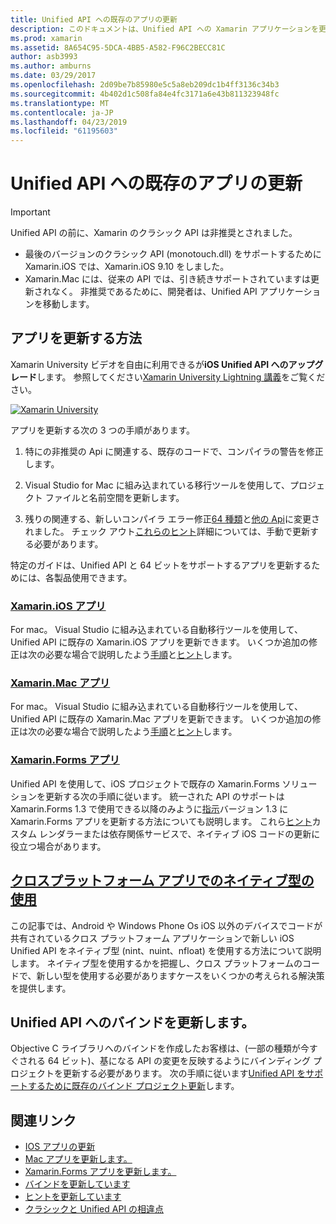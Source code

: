 ```yaml
---
title: Unified API への既存のアプリの更新
description: このドキュメントは、Unified API への Xamarin アプリケーションを更新する方法を説明するさまざまなガイドにリンクしています。 Xamarin.iOS アプリでは、Xamarin.Mac アプリがについて説明します。 Xamarin.Forms アプリでは、クロス プラットフォーム アプリ、およびバインド プロジェクトでのネイティブ型です。
ms.prod: xamarin
ms.assetid: 8A654C95-5DCA-4BB5-A582-F96C2BECC81C
author: asb3993
ms.author: amburns
ms.date: 03/29/2017
ms.openlocfilehash: 2d09be7b85980e5c5a8eb209dc1b4ff3136c34b3
ms.sourcegitcommit: 4b402d1c508fa84e4fc3171a6e43b811323948fc
ms.translationtype: MT
ms.contentlocale: ja-JP
ms.lasthandoff: 04/23/2019
ms.locfileid: "61195603"
---
```

# <a name="updating-existing-apps-to-the-unified-api"></a>Unified API への既存のアプリの更新

> [!IMPORTANT]
> Unified API の前に、Xamarin のクラシック API は非推奨とされました。 
> - 最後のバージョンのクラシック API (monotouch.dll) をサポートするために Xamarin.iOS では、Xamarin.iOS 9.10 をしました。
> - Xamarin.Mac には、従来の API では、引き続きサポートされていますは更新されなく。 非推奨であるために、開発者は、Unified API アプリケーションを移動します。

## <a name="how-to-update-your-apps"></a>アプリを更新する方法

Xamarin University ビデオを自由に利用できるが**iOS Unified API へのアップグレード**します。 参照してください[Xamarin University Lightning 講義](http://university.xamarin.com/lightninglectures)をご覧ください。

[ ![](updating-apps-images/xamu-video-sml.png "Xamarin University")](http://university.xamarin.com/lightninglectures)

アプリを更新する次の 3 つの手順があります。

1. 特にの非推奨の Api に関連する、既存のコードで、コンパイラの警告を修正します。

2. Visual Studio for Mac に組み込まれている移行ツールを使用して、プロジェクト ファイルと名前空間を更新します。

3. 残りの関連する、新しいコンパイラ エラー修正[64 種類](~/cross-platform/macios/nativetypes.md)と[他の Api](~/cross-platform/macios/unified/overview.md#deprecated-typos)に変更されました。 チェック アウト[これらのヒント](~/cross-platform/macios/unified/updating-tips.md)詳細については、手動で更新する必要があります。

特定のガイドは、Unified API と 64 ビットをサポートするアプリを更新するためには、各製品使用できます。

### <a name="xamarinios-appscross-platformmaciosunifiedupdating-ios-appsmd"></a>[Xamarin.iOS アプリ](~/cross-platform/macios/unified/updating-ios-apps.md)

For mac。 Visual Studio に組み込まれている自動移行ツールを使用して、Unified API に既存の Xamarin.iOS アプリを更新できます。 いくつか追加の修正は次の必要な場合で説明したよう[手順](~/cross-platform/macios/unified/updating-ios-apps.md)と[ヒント](~/cross-platform/macios/unified/updating-tips.md)します。

###  <a name="xamarinmac-appscross-platformmaciosunifiedupdating-mac-appsmd"></a>[Xamarin.Mac アプリ](~/cross-platform/macios/unified/updating-mac-apps.md)

For mac。 Visual Studio に組み込まれている自動移行ツールを使用して、Unified API に既存の Xamarin.Mac アプリを更新できます。 いくつか追加の修正は次の必要な場合で説明したよう[手順](~/cross-platform/macios/unified/updating-mac-apps.md)と[ヒント](~/cross-platform/macios/unified/updating-tips.md)します。

###  <a name="xamarinforms-appscross-platformmaciosunifiedupdating-xamarin-forms-appsmd"></a>[Xamarin.Forms アプリ](~/cross-platform/macios/unified/updating-xamarin-forms-apps.md)

Unified API を使用して、iOS プロジェクトで既存の Xamarin.Forms ソリューションを更新する次の手順に従います。 統一された API のサポートは Xamarin.Forms 1.3 で使用できる以降のみように[指示](~/cross-platform/macios/unified/updating-xamarin-forms-apps.md)バージョン 1.3 に Xamarin.Forms アプリを更新する方法についても説明します。 これら[ヒント](~/cross-platform/macios/unified/updating-tips.md)カスタム レンダラーまたは依存関係サービスで、ネイティブ iOS コードの更新に役立つ場合があります。

## <a name="working-with-native-types-in-cross-platform-appscross-platformmaciosnativetypesmd"></a>[クロスプラットフォーム アプリでのネイティブ型の使用](~/cross-platform/macios/nativetypes.md)

この記事では、Android や Windows Phone Os iOS 以外のデバイスでコードが共有されているクロス プラットフォーム アプリケーションで新しい iOS Unified API をネイティブ型 (nint、nuint、nfloat) を使用する方法について説明します。 ネイティブ型を使用するかを把握し、クロス プラットフォームのコードで、新しい型を使用する必要がありますケースをいくつかの考えられる解決策を提供します。

## <a name="update-bindings-to-the-unified-api"></a>Unified API へのバインドを更新します。

Objective C ライブラリへのバインドを作成したお客様は、(一部の種類が今すぐされる 64 ビット)、基になる API の変更を反映するようにバインディング プロジェクトを更新する必要があります。
次の手順に従います[Unified API をサポートするために既存のバインド プロジェクト更新](~/cross-platform/macios/unified/update-binding.md)します。

## <a name="related-links"></a>関連リンク

- [IOS アプリの更新](~/cross-platform/macios/unified/updating-ios-apps.md)
- [Mac アプリを更新します。](~/cross-platform/macios/unified/updating-mac-apps.md)
- [Xamarin.Forms アプリを更新します。](~/cross-platform/macios/unified/updating-xamarin-forms-apps.md)
- [バインドを更新しています](~/cross-platform/macios/unified/update-binding.md)
- [ヒントを更新しています](~/cross-platform/macios/unified/updating-tips.md)
- [クラシックと Unified API の相違点](https://developer.xamarin.com/releases/ios/api_changes/classic-vs-unified-8.6.0/)
